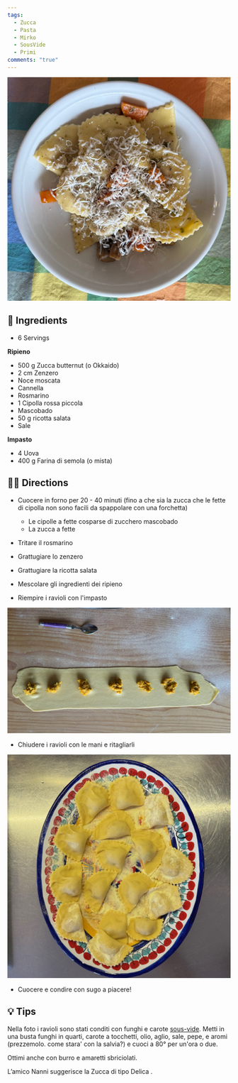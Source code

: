 ```yaml
---
tags:
  - Zucca
  - Pasta
  - Mirko
  - SousVide
  - Primi
comments: "true"
---
```


![](../images/ravioli-zucca-e-zenzero.jpeg)

## 🧾 Ingredients

- 6 Servings

**Ripieno**

- 500 g Zucca butternut (o Okkaido)
- 2 cm Zenzero
- Noce moscata
- Cannella
- Rosmarino
- 1 Cipolla rossa piccola
- Mascobado
- 50 g ricotta salata
- Sale

**Impasto**

- 4 Uova
- 400 g Farina di semola (o mista)

## 👩‍🍳 Directions

- Cuocere in forno per 20 - 40 minuti (fino a che sia la zucca che le fette di cipolla non sono facili da spappolare con una forchetta)
  - Le cipolle a fette cosparse di zucchero mascobado
  - La zucca a fette
- Tritare il rosmarino
- Grattugiare lo zenzero
- Grattugiare la ricotta salata
- Mescolare gli ingredienti dei ripieno

- Riempire i ravioli con l'impasto

![](../images/ravioli-zucca-zenzero-chiusura.jpeg)

- Chiudere i ravioli con le mani e ritagliarli

![](../images/ravioli-zucca-e-zenzero-chiusi.jpeg)

- Cuocere e condire con sugo a piacere!

## 💡 Tips

Nella foto i ravioli sono stati conditi con funghi e carote [sous-vide](../Basi/Sous%20Vide.md).
Metti in una busta funghi in quarti, carote a tocchetti, olio, aglio, sale, pepe, e aromi (prezzemolo. come stara' con la salvia?) e cuoci a 80° per un'ora o due.

Ottimi anche con burro e amaretti sbriciolati.

L’amico Nanni suggerisce la Zucca di tipo Delica .
